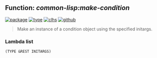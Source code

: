## Function: ***common-lisp:make-condition***
[![package](https://img.shields.io/badge/Package-COMMON--LISP-5f9ea0.svg?style=social&colorA=999999)](../) [![type](https://img.shields.io/badge/Type-Function-5f9ea0.svg?style=social&colorA=999999)](../#function) [![clhs](https://img.shields.io/badge/CLHS-MAKE--CONDITION-5f9ea0.svg?style=social&colorA=999999)](http://www.lispworks.com/documentation/HyperSpec/Body/f_mk_cnd.htm) [![github](https://img.shields.io/badge/GitHub-View_the_source-5f9ea0.svg?style=social&colorA=999999&logo=github)](https://github.com/sbcl/sbcl/blob/master/src/code/condition.lisp/) 

> Make an instance of a condition object using the specified initargs.

### Lambda list
```
(TYPE &REST INITARGS)
```
